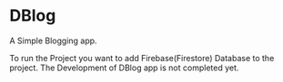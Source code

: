 # DBlog
A Simple Blogging app.

To run the Project you want to add Firebase(Firestore) Database to the project.
The Development of DBlog app is not completed yet.
